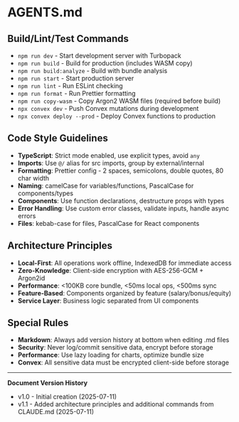 # AGENTS.md

## Build/Lint/Test Commands

- `npm run dev` - Start development server with Turbopack
- `npm run build` - Build for production (includes WASM copy)
- `npm run build:analyze` - Build with bundle analysis
- `npm run start` - Start production server
- `npm run lint` - Run ESLint checking
- `npm run format` - Run Prettier formatting
- `npm run copy-wasm` - Copy Argon2 WASM files (required before build)
- `npx convex dev` - Push Convex mutations during development
- `npx convex deploy --prod` - Deploy Convex functions to production

## Code Style Guidelines

- **TypeScript**: Strict mode enabled, use explicit types, avoid `any`
- **Imports**: Use `@/` alias for src imports, group by external/internal
- **Formatting**: Prettier config - 2 spaces, semicolons, double quotes, 80 char width
- **Naming**: camelCase for variables/functions, PascalCase for components/types
- **Components**: Use function declarations, destructure props with types
- **Error Handling**: Use custom error classes, validate inputs, handle async errors
- **Files**: kebab-case for files, PascalCase for React components

## Architecture Principles

- **Local-First**: All operations work offline, IndexedDB for immediate access
- **Zero-Knowledge**: Client-side encryption with AES-256-GCM + Argon2id
- **Performance**: <100KB core bundle, <50ms local ops, <500ms sync
- **Feature-Based**: Components organized by feature (salary/bonus/equity)
- **Service Layer**: Business logic separated from UI components

## Special Rules

- **Markdown**: Always add version history at bottom when editing .md files
- **Security**: Never log/commit sensitive data, encrypt before storage
- **Performance**: Use lazy loading for charts, optimize bundle size
- **Convex**: All sensitive data must be encrypted client-side before storage

---

**Document Version History**

- v1.0 - Initial creation (2025-07-11)
- v1.1 - Added architecture principles and additional commands from CLAUDE.md (2025-07-11)

